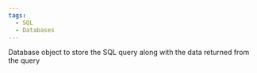 ```yaml
---
tags:
  - SQL
  - Databases
---
```

Database object to store the SQL query along with the data returned from the query